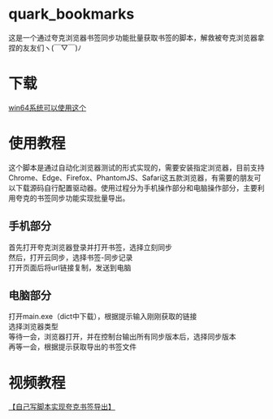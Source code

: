 # quark_bookmarks
这是一个通过夸克浏览器书签同步功能批量获取书签的脚本，解救被夸克浏览器拿捏的友友们ヽ(￣▽￣)ﾉ
# 下载
[win64系统可以使用这个](https://github.com/wlWxh/quark_bookmarks/releases/tag/v1.0.0)
# 使用教程
这个脚本是通过自动化浏览器测试的形式实现的，需要安装指定浏览器，目前支持Chrome、Edge、Firefox、PhantomJS、Safari这五款浏览器，有需要的朋友可以下载源码自行配置驱动器。使用过程分为手机操作部分和电脑操作部分，主要利用夸克的书签同步功能实现批量导出。
## 手机部分
首先打开夸克浏览器登录并打开书签，选择立刻同步  
然后，打开云同步，选择书签-同步记录  
打开页面后将url链接复制，发送到电脑  
## 电脑部分
打开main.exe（dict中下载），根据提示输入刚刚获取的链接  
选择浏览器类型  
等待一会，浏览器打开，并在控制台输出所有同步版本后，选择同步版本  
再等一会，根据提示获取导出的书签文件  
# 视频教程
[【自己写脚本实现夸克书签导出】](https://www.bilibili.com/video/BV1K8411q7VE/?share_source=copy_web&vd_source=aa5817451519bd3cd28a08a62cec5830)
